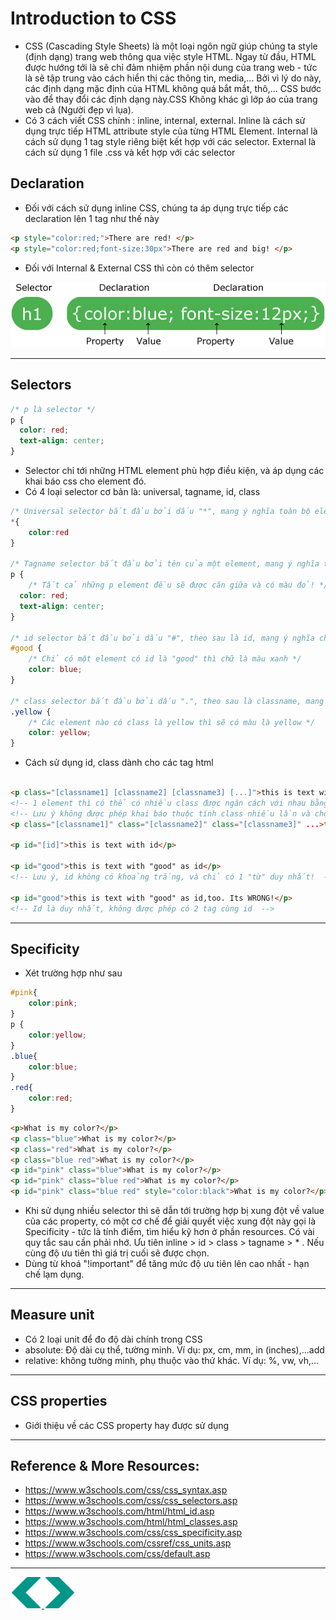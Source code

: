 # Introduction to CSS
- CSS (Cascading Style Sheets) là một loại ngôn ngữ giúp chúng ta style (định dạng) trang web thông qua việc style HTML. Ngay từ đầu, HTML được hướng tới là sẽ chỉ đảm nhiệm phần nội dung của trang web - tức là sẽ tập trung vào cách hiển thị các thông tin, media,... Bởi vì lý do này, các định dạng mặc định của HTML không quá bắt mắt, thô,... CSS bước vào để thay đổi các định dạng này.CSS Không khác gì lớp áo của trang web cả (Người đẹp vì lụa).
- Có 3 cách viết CSS chính : inline, internal, external. Inline là cách sử dụng trực tiếp HTML attribute style của từng HTML Element. Internal là cách sử dụng 1 tag style riêng biệt kết hợp với các selector. External là cách sử dụng 1 file .css và kết hợp với các selector
 
## Declaration
- Đối với cách sử dụng inline CSS, chúng ta áp dụng trực tiếp các declaration lên 1 tag như thế này 
```html
<p style="color:red;">There are red! </p>
<p style="color:red;font-size:30px">There are red and big! </p>
```
- Đối với Internal & External CSS thì còn có thêm selector
<img src="../sources/C4EJS/C4EJS-Lecture-2.2.png" alt="css syntax">

---

## Selectors
```css
/* p là selector */
p {
  color: red;
  text-align: center;
}
```
- Selector chỉ tới những HTML element phù hợp điều kiện, và áp dụng các khai báo css cho element đó.
- Có 4 loại selector cơ bản là: universal, tagname, id, class
```css
/* Universal selector bắt đầu bởi dấu "*", mang ý nghĩa toàn bộ element đều phù hợp*/
*{
    color:red
}

/* Tagname selector bắt đầu bởi tên của một element, mang ý nghĩa toàn bộ element cùng loại đều phù hợp */
p {
    /* Tất cả những p element đều sẽ được căn giữa và có màu đỏ! */
  color: red;
  text-align: center;
}

/* id selector bắt đầu bởi dấu "#", theo sau là id, mang ý nghĩa chỉ 1 element có id phù hợp*/
#good { 
    /* Chỉ có một element có id là "good" thì chữ là màu xanh */
    color: blue;
}

/* class selector bắt đầu bởi dấu ".", theo sau là classname, mang ý nghĩa toàn bộ element mang class đó đều phù hợp */
.yellow { 
    /* Các element nào có class là yellow thì sẽ có màu là yellow */
    color: yellow;
}

```
- Cách sử dụng id, class dành cho các tag html
```html

<p class="[classname1] [classname2] [classname3] [...]">this is text with classes</p>
<!-- 1 element thì có thể có nhiều class được ngăn cách với nhau bằng khoảng trắng. -->
<!-- Lưu ý không được phép khai báo thuộc tính class nhiều lần và cho rằng đây là việc thêm class mới -->
<p class="[classname1]" class="[classname2]" class="[classname3]" ...>this is text with classes but WRONG</p>

<p id="[id]">this is text with id</p>

<p id="good">this is text with "good" as id</p>
<!-- Lưu ý, id không có khoảng trắng, và chỉ có 1 "từ" duy nhất!  -->

<p id="good">this is text with "good" as id,too. Its WRONG!</p>
<!-- Id là duy nhất, không được phép có 2 tag cùng id  -->

```
---

## Specificity
- Xét trường hợp như sau
```css
#pink{
    color:pink;
}
p {
    color:yellow;
}
.blue{
    color:blue;
}
.red{
    color:red;
}
```

```html
<p>What is my color?</p>
<p class="blue">What is my color?</p>
<p class="red">What is my color?</p>
<p class="blue red">What is my color?</p>
<p id="pink" class="blue">What is my color?</p>
<p id="pink" class="blue red">What is my color?</p>
<p id="pink" class="blue red" style="color:black">What is my color?</p>
```
- Khi sử dụng nhiều selector thì sẽ dẫn tới trường hợp bị xung đột về value của các property, có một cơ chế để giải quyết việc xung đột này gọi là Specificity - tức là tính điểm, tìm hiểu kỹ hơn ở phần resources. Có vài quy tắc sau cần phải nhớ. Ưu tiên inline > id > class > tagname > * . Nếu cùng độ ưu tiên thì giá trị cuối sẽ được chọn.
- Dùng từ khoá "!important" để tăng mức độ ưu tiên lên cao nhất - hạn chế lạm dụng.
---

## Measure unit
- Có 2 loại unit để đo độ dài chính trong CSS 
- absolute: Độ dài cụ thể, tường minh. Ví dụ: px, cm, mm, in (inches),...add
- relative: không tường minh, phụ thuộc vào thứ khác. Ví dụ: %, vw, vh,...

---

## CSS properties
- Giới thiệu về các CSS property hay được sử dụng 
---

## Reference & More Resources: 
* https://www.w3schools.com/css/css_syntax.asp
* https://www.w3schools.com/css/css_selectors.asp
* https://www.w3schools.com/html/html_id.asp
* https://www.w3schools.com/html/html_classes.asp
* https://www.w3schools.com/css/css_specificity.asp
* https://www.w3schools.com/cssref/css_units.asp
* https://www.w3schools.com/css/default.asp
---
<div>
<a href="./Lecture-01.1.Overview.md">
    <img width=50 src="../sources/left-arrow.svg" >
</a>
<a href="./Lecture-06.1.Branching.md">
    <img  width=50 src="../sources/right-arrow.svg">
    </a>
</div>
